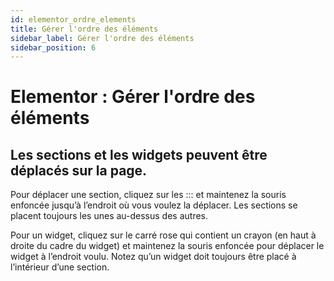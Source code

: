 ```yaml
---
id: elementor_ordre_elements
title: Gérer l'ordre des éléments
sidebar_label: Gérer l'ordre des éléments
sidebar_position: 6
---
```


# Elementor : Gérer l'ordre des éléments

## Les sections et les widgets peuvent être déplacés sur la page.

Pour déplacer une section, cliquez sur les ::: et maintenez la souris enfoncée jusqu’à l’endroit où vous voulez la déplacer. Les sections se placent toujours les unes au-dessus des autres.

Pour un widget, cliquez sur le carré rose qui contient un crayon (en haut à droite du cadre du widget) et maintenez la souris enfoncée pour déplacer le widget à l’endroit voulu. Notez qu’un widget doit toujours être placé à l’intérieur d’une section.
